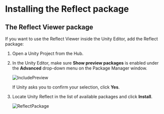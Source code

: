 # Installing the Reflect package

## The Reflect Viewer package

If you want to use the Reflect Viewer inside the Unity Editor, add the Reflect package:

1. Open a Unity Project from the Hub.

2. In the Unity Editor, make sure **Show preview packages** is enabled under the **Advanced** drop-down menu on the Package Manager window.

   ![IncludePreview](../images/IncludePreview.png)

   If Unity asks you to confirm your selection, click **Yes**.

2. Locate Unity Reflect in the list of available packages and click **Install**.

   ![ReflectPackage](../images/ReflectPackage.png)
